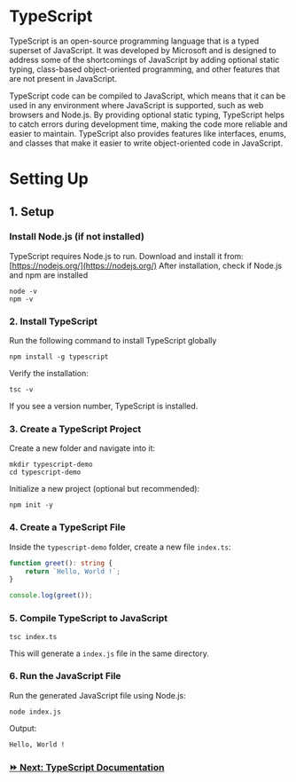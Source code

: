 # TypeScript
TypeScript is an open-source programming language that is a typed superset of JavaScript. It was developed by Microsoft and is designed to address some of the shortcomings of JavaScript by adding optional static typing, class-based object-oriented programming, and other features that are not present in JavaScript.

TypeScript code can be compiled to JavaScript, which means that it can be used in any environment where JavaScript is supported, such as web browsers and Node.js. By providing optional static typing, TypeScript helps to catch errors during development time, making the code more reliable and easier to maintain. TypeScript also provides features like interfaces, enums, and classes that make it easier to write object-oriented code in JavaScript.

# Setting Up
## 1. Setup
### Install Node.js (if not installed)
TypeScript requires Node.js to run. Download and install it from:
[https://nodejs.org/](https://nodejs.org/)
After installation, check if Node.js and npm are installed
```
node -v
npm -v
```
### 2. Install TypeScript
Run the following command to install TypeScript globally
```
npm install -g typescript
```
Verify the installation:
```
tsc -v
```
If you see a version number, TypeScript is installed.

### 3. Create a TypeScript Project
Create a new folder and navigate into it:
```
mkdir typescript-demo
cd typescript-demo
```
Initialize a new project (optional but recommended):
```
npm init -y
```
### 4. Create a TypeScript File
Inside the `typescript-demo` folder, create a new file `index.ts`:
```typescript
function greet(): string {
    return `Hello, World !`;
}

console.log(greet());
```
### 5. Compile TypeScript to JavaScript
```
tsc index.ts
```
This will generate a `index.js` file in the same directory.
### 6. Run the JavaScript File
Run the generated JavaScript file using Node.js:
```
node index.js
```
Output:
```
Hello, World !
```
### [:fast_forward: Next: TypeScript Documentation](https://github.com/dev-satri/TypeScript-Documentation/blob/main/TypeScript-Documentation.md)
